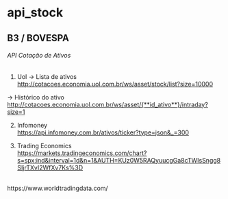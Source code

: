 # api_stock

## B3 / BOVESPA

###### API Cotação de Ativos

1. Uol
-> Lista de ativos <br />
http://cotacoes.economia.uol.com.br/ws/asset/stock/list?size=10000

-> Histórico do ativo<br />
http://cotacoes.economia.uol.com.br/ws/asset/{**id_ativo**}/intraday?size=1


2. Infomoney<br />
https://api.infomoney.com.br/ativos/ticker?type=json&_=300


3. Trading Economics<br />
https://markets.tradingeconomics.com/chart?s=spx:ind&interval=1d&n=1&AUTH=KUz0W5RAQyuucgGa8cTWIsSngg8SIjrTXvI2WfXv7Ks%3D

<br />
https://www.worldtradingdata.com/
